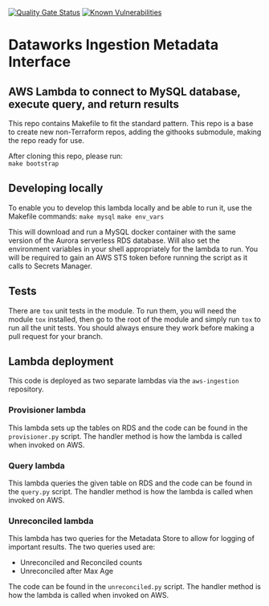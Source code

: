 [![Quality Gate Status](https://sonarcloud.io/api/project_badges/measure?project=dwp_dataworks-ingestion-metadata-interface&metric=alert_status)](https://sonarcloud.io/dashboard?id=dwp_dataworks-ingestion-metadata-interface)
[![Known Vulnerabilities](https://snyk.io/test/github/dwp/dataworks-ingestion-metadata-interface/badge.svg?targetFile=requirements.txt)](https://snyk.io/test/github/dwp/dataworks-ingestion-metadata-interface?targetFile=requirements.txt)
# Dataworks Ingestion Metadata Interface

## AWS Lambda to connect to MySQL database, execute query, and return results

This repo contains Makefile to fit the standard pattern.
This repo is a base to create new non-Terraform repos, adding the githooks submodule, making the repo ready for use.

After cloning this repo, please run:  
`make bootstrap`

## Developing locally
To enable you to develop this lambda locally and be able to run it, use the Makefile commands:
`make mysql`
`make env_vars`

This will download and run a MySQL docker container with the same version of the Aurora serverless RDS database.
Will also set the environment variables in your shell appropriately for the lambda to run.
You will be required to gain an AWS STS token before running the script as it calls to Secrets Manager.

## Tests

There are `tox` unit tests in the module. To run them, you will need the module `tox` installed, then go to the root of the module and simply run `tox` to run all the unit tests. You should always ensure they work before making a pull request for your branch.

## Lambda deployment

This code is deployed as two separate lambdas via the `aws-ingestion` repository.

### Provisioner lambda

This lambda sets up the tables on RDS and the code can be found in the `provisioner.py` script. The handler method is how the lambda is called when invoked on AWS.

### Query lambda

This lambda queries the given table on RDS and the code can be found in the `query.py` script. The handler method is how the lambda is called when invoked on AWS.

### Unreconciled lambda

This lambda has two queries for the Metadata Store to allow for logging of important results. The two queries used are:
- Unreconciled and Reconciled counts
- Unreconciled after Max Age

The code can be found in the `unreconciled.py` script. The handler method is how the lambda is called when invoked on AWS.
